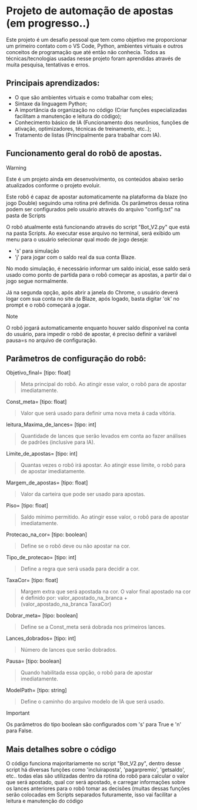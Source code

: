 # Projeto de automação de apostas (em progresso..)

Este projeto é um desafio pessoal que tem como objetivo me proporcionar um primeiro contato com o VS Code, Python, ambientes virtuais e outros conceitos de programação que até então não conhecia. Todos as técnicas/tecnologias usadas nesse projeto foram aprendidas através de muita pesquisa, tentativas e erros.

## Principais aprendizados:
* O que são ambientes virtuais e como trabalhar com eles;
* Sintaxe da linguagem Python;
* A importância da organização no código (Criar funções especializadas facilitam a manutenção e leitura do código);
* Conhecimento básico de IA (Funcionamento dos neurônios, funções de ativação, optimizadores, técnicas de treinamento, etc..);
* Tratamento de listas (Principalmente para trabalhar com IA).

## Funcionamento geral do robô de apostas.
> [!WARNING]
> Este é um projeto ainda em desenvolvimento, os conteúdos abaixo serão atualizados conforme o projeto evoluir.

Este robô é capaz de apostar automaticamente na plataforma da blaze (no jogo Double) seguindo uma rotina pré definida. Os parâmetros dessa rotina podem ser configurados pelo usuário através do arquivo "config.txt" na pasta de Scripts

O robô atualmente está funcionando através do script "Bot_V2.py" que está na pasta Scripts. Ao executar esse arquivo no terminal, será exibido um menu para o usuário selecionar qual modo de jogo deseja:

* 's' para simulação
* 'j' para jogar com o saldo real da sua conta Blaze.

No modo simulação, é necessário informar um saldo inicial, esse saldo será usado como ponto de partida para o robô começar as apostas, a partir daí o jogo segue normalmente.

Já na segunda opção, após abrir a janela do Chrome, o usuário deverá logar com sua conta no site da Blaze, após logado, basta digitar 'ok' no prompt e o robô começará a jogar.

> [!NOTE]
> O robô jogará automaticamente enquanto houver saldo disponível na conta do usuário, para impedir o robô de apostar, é preciso definir a variável pausa=s no arquivo de configuração.

## Parâmetros de configuração do robô:

Objetivo_final= [tipo: float]
> Meta principal do robô. Ao atingir esse valor, o robô para de apostar imediatamente.

Const_meta= [tipo: float]
> Valor que será usado para definir uma nova meta á cada vitória.

leitura_Maxima_de_lances= [tipo: int]
> Quantidade de lances que serão levados em conta ao fazer análises de padrões (inclusive para IA).

Limite_de_apostas= [tipo: int]
> Quantas vezes o robô irá apostar. Ao atingir esse limite, o robô para de apostar imediatamente.

Margem_de_apostas= [tipo: float]
> Valor da carteira que pode ser usado para apostas.

Piso= [tipo: float]
> Saldo mínimo permitido. Ao atingir esse valor, o robô para de apostar imediatamente.

Protecao_na_cor= [tipo: boolean]
> Define se o robô deve ou não apostar na cor.

Tipo_de_protecao= [tipo: int]
> Define a regra que será usada para decidir a cor.

TaxaCor= [tipo: float]
> Margem extra que será apostada na cor. O valor final apostado na cor é definido por: valor_apostado_na_branca + (valor_apostado_na_branca TaxaCor)

Dobrar_meta= [tipo: boolean]
> Define se a Const_meta será dobrada nos primeiros lances.

Lances_dobrados= [tipo: int]
> Número de lances que serão dobrados.

Pausa= [tipo: boolean]
> Quando habilitada essa opção, o robô para de apostar imediatamente.

ModelPath= [tipo: string]
> Define o caminho do arquivo modelo de IA que será usado.

> [!IMPORTANT]
> Os parâmetros do tipo boolean são configurados com 's' para True e 'n' para False.


## Mais detalhes sobre o código

O código funciona majoritariamente no script "Bot_V2.py", dentro desse script há diversas funções como 'incluiraposta', 'pagarpremio', 'getsaldo', etc.. todas elas são utilizadas dentro da rotina do robô para calcular o valor que será apostado, qual cor será apostado, e carregar informações sobre os lances anteriores para o robô tomar as decisões (muitas dessas funções serão colocadas em Scripts separados futuramente, isso vai facilitar a leitura e manutenção do código
